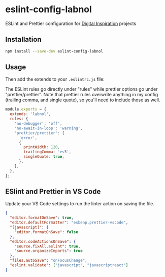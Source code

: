# eslint-config-labnol

ESLint and Prettier configuration for [Digital Inspiration](https://digitalinspiration.com/) projects

## Installation

```sh
npm install --save-dev eslint-config-labnol
```

## Usage

Then add the extends to your `.eslintrc.js` file:

The ESLint rules go directly under "rules" while prettier options go under "prettier/prettier". Note that prettier rules overwrite anything in my config (trailing comma, and single quote), so you'll need to include those as well.

```js
module.exports = {
  extends: 'labnol',
  rules: {
    'no-debugger': 'off',
    'no-await-in-loop': 'warning',
    'prettier/prettier': [
      'error',
      {
        printWidth: 120,
        trailingComma: 'es5',
        singleQuote: true,
      },
    ],
  },
};
```

## ESlint and Prettier in VS Code

Update your VS Code settings to run the linter action on saving the file.

```json
{
  "editor.formatOnSave": true,
  "editor.defaultFormatter": "esbenp.prettier-vscode",
  "[javascript]": {
    "editor.formatOnSave": false
  },
  "editor.codeActionsOnSave": {
    "source.fixAll.eslint": true,
    "source.organizeImports": true
  },
  "files.autoSave": "onFocusChange",
  "eslint.validate": ["javascript", "javascriptreact"]
}
```

